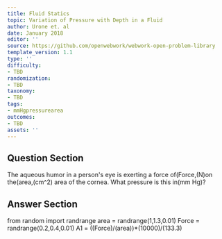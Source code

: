 ```yaml
---
title: Fluid Statics
topic: Variation of Pressure with Depth in a Fluid
author: Urone et. al
date: January 2018
editor: ''
source: https://github.com/openwebwork/webwork-open-problem-library
template_version: 1.1
type: ''
difficulty:
- TBD
randomization:
- TBD
taxonomy:
- TBD
tags:
- mmHgpressurearea
outcomes:
- TBD
assets: ''
---
```


## Question Section 

The aqueous humor in a person's eye is exerting a force of(Force,(N)on the(area,(cm^2)  area of the cornea. What pressure is this in(mm Hg)?



## Answer Section

from random import randrange
area = randrange(1,1.3,0.01)
Force = randrange(0.2,0.4,0.01)
A1 = ((Force)/(area))*(10000)/(133.3)
